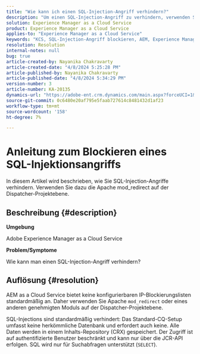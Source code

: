 ```yaml
---
title: "Wie kann ich einen SQL-Injection-Angriff verhindern?"
description: "Um einen SQL-Injection-Angriff zu verhindern, verwenden Sie Apache mod_redirect auf dem Dispatcher auf Projektebene."
solution: Experience Manager as a Cloud Service
product: Experience Manager as a Cloud Service
applies-to: "Experience Manager as a Cloud Service"
keywords: "KCS, SQL-Injection-Angriff blockieren, AEM, Experience Manager as a Cloud Service"
resolution: Resolution
internal-notes: null
bug: true
article-created-by: Nayanika Chakravarty
article-created-date: "4/8/2024 5:25:28 PM"
article-published-by: Nayanika Chakravarty
article-published-date: "4/8/2024 5:34:29 PM"
version-number: 3
article-number: KA-20135
dynamics-url: "https://adobe-ent.crm.dynamics.com/main.aspx?forceUCI=1&pagetype=entityrecord&etn=knowledgearticle&id=5c07fdf9-ccf5-ee11-a1fe-6045bd006295"
source-git-commit: 0c6480e20af795e5faab727614c8481432d1af23
workflow-type: tm+mt
source-wordcount: '158'
ht-degree: 7%

---
```


# Anleitung zum Blockieren eines SQL-Injektionsangriffs


In diesem Artikel wird beschrieben, wie Sie SQL-Injection-Angriffe verhindern. Verwenden Sie dazu die Apache mod_redirect auf der Dispatcher-Projektebene.

## Beschreibung {#description}


<b>Umgebung</b>

Adobe Experience Manager as a Cloud Service

<b>Problem/Symptome</b>

Wie kann man einen SQL-Injection-Angriff verhindern?


## Auflösung {#resolution}


AEM as a Cloud Service bietet keine konfigurierbaren IP-Blockierungslisten standardmäßig an. Daher verwenden Sie Apache `mod_redirect` oder eines anderen genehmigten Moduls auf der Dispatcher-Projektebene.

SQL-Injections sind standardmäßig verhindert: Das Standard-CQ-Setup umfasst keine herkömmliche Datenbank und erfordert auch keine. Alle Daten werden in einem Inhalts-Repository (CRX) gespeichert. Der Zugriff ist auf authentifizierte Benutzer beschränkt und kann nur über die JCR-API erfolgen. SQL wird nur für Suchabfragen unterstützt (`SELECT`).
